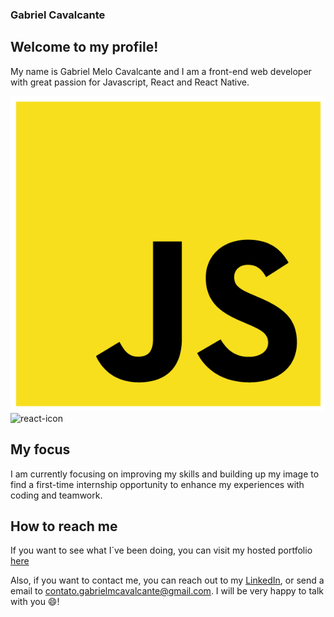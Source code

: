 ### Gabriel Cavalcante

## Welcome to my profile! 
My name is Gabriel Melo Cavalcante and I am
a front-end web developer with great passion for Javascript, React and
React Native.

![javascript-icon](javascript-icon.png)
![react-icon](react-icon.png)

## My focus
I am currently focusing on improving my skills and building up my image
to find a first-time internship opportunity to enhance my experiences with
coding and teamwork.

## How to reach me
If you want to see what I´ve been doing, you can visit my hosted portfolio
[here](https://gabrielcavalcante-portfolio.web.app/)

Also, if you want to contact me, you can reach out to my [LinkedIn](), or
send a email to contato.gabrielmcavalcante@gmail.com. I will be very happy to
talk with you 😄!
